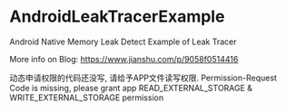 # AndroidLeakTracerExample
Android Native  Memory Leak Detect Example of Leak Tracer 

More info on Blog: https://www.jianshu.com/p/9058f0514416

动态申请权限的代码还没写, 请给予APP文件读写权限.
Permission-Request Code is missing, please grant app 
READ_EXTERNAL_STORAGE & WRITE_EXTERNAL_STORAGE permission
